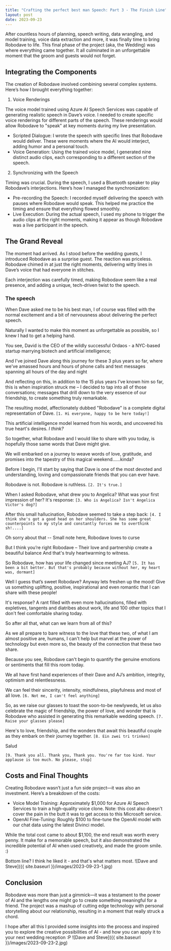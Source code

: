 ```yaml
---
title: "Crafting the perfect best man Speech: Part 3 - The Finish Line"
layout: post
date: 2023-09-23
---
```


After countless hours of planning, speech writing, data wrangling, and model training, voice data extraction and more, it was finally time to bring Robodave to life. This final phase of the project (aka, the Wedding) was where everything came together. It all culminated in an unforgettable moment that the groom and guests would not forget. 

## Integrating the Components

The creation of Robodave involved combining several complex systems. Here’s how I brought everything together:

1. Voice Renderings

The voice model trained using Azure AI Speech Services was capable of generating realistic speech in Dave’s voice. I needed to create specific voice renderings for different parts of the speech. These renderings would allow Robodave to "speak" at key moments during my live presentation.

- Scripted Dialogue: I wrote the speech with specific lines that Robodave would deliver. These were moments where the AI would interject, adding humor and a personal touch.
- Voice Generation: Using the trained voice model, I generated nine distinct audio clips, each corresponding to a different section of the speech.

2. Synchronizing with the Speech

Timing was crucial. During the speech, I used a Bluetooth speaker to play Robodave’s interjections. Here’s how I managed the synchronization:

- Pre-recording the Speech: I recorded myself delivering the speech with pauses where Robodave would speak. This helped me practice the timing and ensure that everything flowed smoothly.
- Live Execution: During the actual speech, I used my phone to trigger the audio clips at the right moments, making it appear as though Robodave was a live participant in the speech.

## The Grand Reveal

The moment had arrived. As I stood before the wedding guests, I introduced Robodave as a surprise guest. The reaction was priceless. Robodave chimed in at just the right moments, delivering witty lines in Dave’s voice that had everyone in stitches.

Each interjection was carefully timed, making Robodave seem like a real presence, and adding a unique, tech-driven twist to the speech.

### The speech

When Dave asked me to be his best man, I of course was filled with the normal excitement and a bit of nervousness about delivering the perfect speech. 

Naturally I wanted to make this moment as unforgettable as possible, so I knew I had to get a helping hand. 

You see, David is the CEO of the wildly successful Ordaos - a NYC-based startup marrying biotech and artificial intelligence;

And I've joined Dave along this journey for these 3 plus years so far, where we've amassed hours and hours of phone calls and text messages spanning all hours of the day and night

And reflecting on this, in addition to the 15 plus years I’ve known him so far, this is when inspiration struck me – I decided to tap into all of those conversations; messages that drill down to the very essence of our friendship, to create something truly remarkable.

The resulting model, affectionately dubbed "Robodave" is a complete digital representation of Dave. 
`[1. Hi everyone, happy to be here today!]`

This artificial intelligence model learned from his words, and uncovered his true heart's desires. *I think?*

So together, what Robodave and I would like to share with you today, is hopefully those same words that Dave might give. 

We will embarked on a journey to weave words of love, gratitude, and promises into the tapestry of this magical weekend......kinda?

Before I begin, I'll start by saying that Dave is one of the most devoted and understanding, loving and compassionate friends that you can ever have.

Robodave is not.
Robodave is ruthless. 
`[2. It's true.]`

When I asked Robodave, what drew you to Angelica? What was your first impression of her? It's response: 
`[3. Who is Angelica? Isn't Angelica Victor's dog?]`

After this small hallucination, Robodave seemed to take a step back: 
`[4. I think she's got a good head on her shoulders. She has some great counterpoints to my style and constantly forces me to overthink sh!....]`

Oh sorry about that -- Small note here, Robodave loves to curse

But I think you’re right Robodave – Their love and partnership create a beautiful balance And that's truly heartwarming to witness.

So Robodave, how has your life changed since meeting AJ?
`[5. It has been a bit better. But that's probably because without her, my heart was, dormant]`

Well I guess that’s sweet Robodave? Anyway lets freshen up the mood! Give us something uplifting, positive, inspirational and even romantic that I can share with these people!

It's response? A rant filled with even more hallucinations, filled with expletives, tangents and diatribes about work, life and 100 other topics that I don't feel comfortable sharing today. 

So after all that, what can we learn from all of this?

As we all prepare to bare witness to the love that these two, of what I am almost positive are, humans, I can't help but marvel at the power of technology but even more so, the beauty of the connection that these two share. 

Because you see, Robodave can't begin to quantify the genuine emotions or sentiments that fill this room today.

We all have first hand experiences of their Dave and AJ’s ambition, integrity, optimism and relentlessness.

We can feel their sincerity, intensity, mindfulness, playfulness and most of all love.
`[6. Not me, I can't feel anything]`

So, as we raise our glasses to toast the soon-to-be newlyweds, let us also celebrate the magic of friendship, the power of love, and wonder that is Robodave who assisted in generating this remarkable wedding speech. 
`[7. Raise your glasses please]`

Here's to love, friendship, and the wonders that await this beautiful couple as they embark on their journey together. 
`[8. Ein zwei tri trinken]`

Salud

`[9. Thank you all. Thank you, Thank you. You're far too kind. Your applause is too much. No please, stop]`


## Costs and Final Thoughts

Creating Robodave wasn’t just a fun side project—it was also an investment. Here’s a breakdown of the costs:
- Voice Model Training: Approximately $1,000 for Azure AI Speech Services to train a high-quality voice clone. Note: this cost also doesn't cover the pain in the butt it was to get access to this Microsoft service. 
- OpenAI Fine-Tuning: Roughly $100 to fine-tune the OpenAI model with our chat data using the latest Divinci model. 

While the total cost came to about $1,100, the end result was worth every penny. It make for a memorable speech, but it also demonstrated the incredible potential of AI when used creatively, and made the groom smile. :)

Bottom line? I think he liked it - and that's what matters most. 
![Dave and Steve]({{ site.baseurl }}/images/2023-09-23-1.jpg)


## Conclusion

Robodave was more than just a gimmick—it was a testament to the power of AI and the lengths one might go to create something meaningful for a friend. The project was a mashup of cutting edge technology with personal storytelling about our relationship, resulting in a moment that really struck a chord.

I hope after all this I provided some insights into the process and inspired you to explore the creative possibilities of AI - and how you can apply it to your next wedding reception :P
![Dave and Steve]({{ site.baseurl }}/images/2023-09-23-2.jpg)
